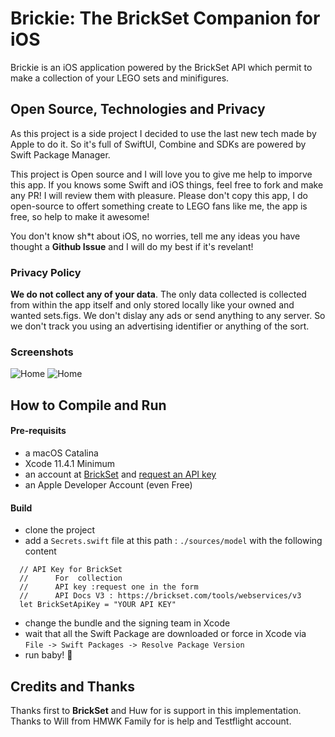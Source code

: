 # Brickie: The BrickSet Companion for iOS

Brickie is an iOS application powered by the BrickSet API which permit to make a collection of your LEGO sets and minifigures. 

## Open Source, Technologies and Privacy

As this project is a side project I decided to use the last new tech made by Apple to do it. So it's full of SwiftUI, Combine and SDKs are powered by Swift Package Manager. 

This project is Open source and I will love you to give me help to imporve this app. If you knows some Swift and iOS things, feel free to fork and make any PR! I will review them with pleasure. 
Please don't copy this app, I do open-source to offert something create to LEGO fans like me, the app is free, so help to make it awesome! 

You don't know sh*t about iOS, no worries, tell me any ideas you have thought a **Github Issue** and I will do my best if it's revelant!

### Privacy Policy

**We do not collect any of your data**. The only data collected is collected from within the app itself and only stored locally like your owned and wanted sets.figs. 
We don't dislay any ads or send anything to any server. So we don't track you using an advertising identifier or anything of the sort. 

### Screenshots

![Home](https://www.dropbox.com/s/01rb1io6bh8f5e0/1%20-%20home.png?raw=1)
![Home](https://www.dropbox.com/s/xr5651otlmkma2y/2%20-%20set%20detail.png?raw=1)
## How to Compile and Run

#### Pre-requisits

- a macOS Catalina 
- Xcode 11.4.1 Minimum
- an account at [BrickSet](https://brickset.com) and [request an API key](https://brickset.com/tools/webservices/v3)
- an Apple Developer Account (even Free) 

#### Build

- clone the project
- add a `Secrets.swift` file at this path : `./sources/model` with the following content

```
  // API Key for BrickSet
  //      For  collection
  //      API key :request one in the form
  //      API Docs V3 : https://brickset.com/tools/webservices/v3
  let BrickSetApiKey = "YOUR API KEY"
```

 - change the bundle and the signing team in Xcode
 - wait that all the Swift Package are downloaded or force in Xcode via `File -> Swift Packages -> Resolve Package Version`
 - run baby! 🦄
 
 
## Credits and Thanks

Thanks first to **BrickSet** and Huw for is support in this implementation. Thanks to Will from HMWK Family for is help and Testflight account. 
